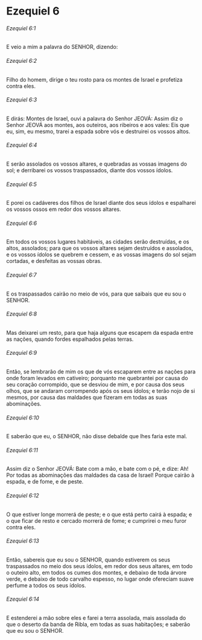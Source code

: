 # Ezequiel 6

###### Ezequiel 6:1

E veio a mim a palavra do SENHOR, dizendo:

###### Ezequiel 6:2

Filho do homem, dirige o teu rosto para os montes de Israel e profetiza contra eles.

###### Ezequiel 6:3

E dirás: Montes de Israel, ouvi a palavra do Senhor JEOVÁ: Assim diz o Senhor JEOVÁ aos montes, aos outeiros, aos ribeiros e aos vales: Eis que eu, sim, eu mesmo, trarei a espada sobre vós e destruirei os vossos altos.

###### Ezequiel 6:4

E serão assolados os vossos altares, e quebradas as vossas imagens do sol; e derribarei os vossos traspassados, diante dos vossos ídolos.

###### Ezequiel 6:5

E porei os cadáveres dos filhos de Israel diante dos seus ídolos e espalharei os vossos ossos em redor dos vossos altares.

###### Ezequiel 6:6

Em todos os vossos lugares habitáveis, as cidades serão destruídas, e os altos, assolados; para que os vossos altares sejam destruídos e assolados, e os vossos ídolos se quebrem e cessem, e as vossas imagens do sol sejam cortadas, e desfeitas as vossas obras.

###### Ezequiel 6:7

E os traspassados cairão no meio de vós, para que saibais que eu sou o SENHOR.

###### Ezequiel 6:8

Mas deixarei um resto, para que haja alguns que escapem da espada entre as nações, quando fordes espalhados pelas terras.

###### Ezequiel 6:9

Então, se lembrarão de mim os que de vós escaparem entre as nações para onde foram levados em cativeiro; porquanto me quebrantei por causa do seu coração corrompido, que se desviou de mim, e por causa dos seus olhos, que se andaram corrompendo após os seus ídolos; e terão nojo de si mesmos, por causa das maldades que fizeram em todas as suas abominações.

###### Ezequiel 6:10

E saberão que eu, o SENHOR, não disse debalde que lhes faria este mal.

###### Ezequiel 6:11

Assim diz o Senhor JEOVÁ: Bate com a mão, e bate com o pé, e dize: Ah! Por todas as abominações das maldades da casa de Israel! Porque cairão à espada, e de fome, e de peste.

###### Ezequiel 6:12

O que estiver longe morrerá de peste; e o que está perto cairá à espada; e o que ficar de resto e cercado morrerá de fome; e cumprirei o meu furor contra eles.

###### Ezequiel 6:13

Então, sabereis que eu sou o SENHOR, quando estiverem os seus traspassados no meio dos seus ídolos, em redor dos seus altares, em todo o outeiro alto, em todos os cumes dos montes, e debaixo de toda árvore verde, e debaixo de todo carvalho espesso, no lugar onde ofereciam suave perfume a todos os seus ídolos.

###### Ezequiel 6:14

E estenderei a mão sobre eles e farei a terra assolada, mais assolada do que o deserto da banda de Ribla, em todas as suas habitações; e saberão que eu sou o SENHOR.


